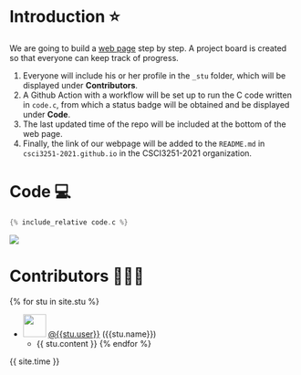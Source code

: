 # Introduction ⭐
We are going to build a [web page](https://csci3251-2021.github.io/project-team-g/) step by step.
A project board is created so that everyone can keep track of progress.
1. Everyone will include his or her profile in the `_stu` folder, which will be displayed under **Contributors**. 
2. A Github Action with a workflow will be set up to run the C code written in `code.c`, from which a status badge will be obtained and be displayed under **Code**.
3. The last updated time of the repo will be included at the bottom of the web page.
4. Finally, the link of our webpage will be added to the `README.md` in `csci3251-2021.github.io` in the CSCI3251-2021 organization.

# Code 💻
 ```c
 {% include_relative code.c %}
 ```
 ![](https://github.com/csci3251-2021/project-team-g/workflows/project_team_g_Hello_World/badge.svg) 
 
 # Contributors 🧑‍🤝‍🧑
{% for stu in site.stu %}
  * <img src="{{ stu.image }}" style="width: 40px; height: 40px"> [@{{stu.user}}](http://github.com/{{stu.user}}) ({{stu.name}}) 
    * {{ stu.content }}
{% endfor %}

{{ site.time }}
